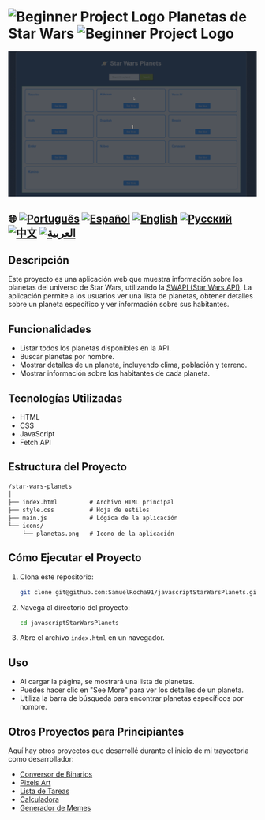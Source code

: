 # ![Beginner Project Logo](https://img.icons8.com/emoji/48/000000/star-emoji.png) Planetas de Star Wars ![Beginner Project Logo](https://img.icons8.com/emoji/48/000000/star-emoji.png)

![Demonstração de uso](./gifs/starWars.gif)

## 🌐 [![Português](https://img.shields.io/badge/Português-green)](https://github.com/SamuelRocha91/javascriptStarWarsPlanets/blob/main/README.md) [![Español](https://img.shields.io/badge/Español-yellow)](https://github.com/SamuelRocha91/javascriptStarWarsPlanets/blob/main/README_SP.MD) [![English](https://img.shields.io/badge/English-blue)](https://github.com/SamuelRocha91/javascriptStarWarsPlanets/blob/main/README_EN.MD) [![Русский](https://img.shields.io/badge/Русский-lightgrey)](https://github.com/SamuelRocha91/javascriptStarWarsPlanets/blob/main/README_язык.md) [![中文](https://img.shields.io/badge/中文-red)](https://github.com/SamuelRocha91/javascriptStarWarsPlanets/blob/main/README_华语.md) [![العربية](https://img.shields.io/badge/العربية-orange)](https://github.com/SamuelRocha91/javascriptStarWarsPlanets/blob/main/README_ar.md)

## Descripción

Este proyecto es una aplicación web que muestra información sobre los planetas del universo de Star Wars, utilizando la [SWAPI (Star Wars API)](https://swapi.dev/). La aplicación permite a los usuarios ver una lista de planetas, obtener detalles sobre un planeta específico y ver información sobre sus habitantes.

## Funcionalidades

- Listar todos los planetas disponibles en la API.
- Buscar planetas por nombre.
- Mostrar detalles de un planeta, incluyendo clima, población y terreno.
- Mostrar información sobre los habitantes de cada planeta.

## Tecnologías Utilizadas

- HTML
- CSS
- JavaScript
- Fetch API

## Estructura del Proyecto

```
/star-wars-planets
│
├── index.html         # Archivo HTML principal
├── style.css          # Hoja de estilos
├── main.js            # Lógica de la aplicación
└── icons/
    └── planetas.png   # Icono de la aplicación
```

## Cómo Ejecutar el Proyecto

1. Clona este repositorio:
   ```bash
   git clone git@github.com:SamuelRocha91/javascriptStarWarsPlanets.git
   ```
2. Navega al directorio del proyecto:
   ```bash
   cd javascriptStarWarsPlanets
   ```
3. Abre el archivo `index.html` en un navegador.

## Uso

- Al cargar la página, se mostrará una lista de planetas.
- Puedes hacer clic en "See More" para ver los detalles de un planeta.
- Utiliza la barra de búsqueda para encontrar planetas específicos por nombre.

## Otros Proyectos para Principiantes

Aquí hay otros proyectos que desarrollé durante el inicio de mi trayectoria como desarrollador:

- [Conversor de Binarios](https://github.com/SamuelRocha91/Bin2Dec)
- [Pixels Art](https://github.com/SamuelRocha91/PixelsArt)
- [Lista de Tareas](https://github.com/SamuelRocha91/TodoList)
- [Calculadora](https://github.com/SamuelRocha91/calculator)
- [Generador de Memes](https://github.com/SamuelRocha91/memeGenerator)
```